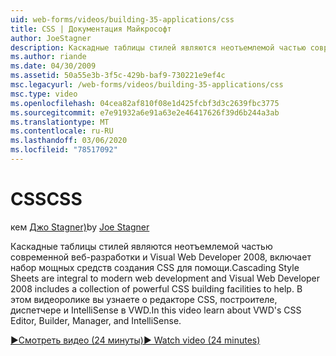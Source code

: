 ```yaml
---
uid: web-forms/videos/building-35-applications/css
title: CSS | Документация Майкрософт
author: JoeStagner
description: Каскадные таблицы стилей являются неотъемлемой частью современной веб-разработки и Visual Web Developer 2008, включает набор мощных средств создания CSS, которые помогут...
ms.author: riande
ms.date: 04/30/2009
ms.assetid: 50a55e3b-3f5c-429b-baf9-730221e9ef4c
msc.legacyurl: /web-forms/videos/building-35-applications/css
msc.type: video
ms.openlocfilehash: 04cea82af810f08e1d425fcbf3d3c2639fbc3775
ms.sourcegitcommit: e7e91932a6e91a63e2e46417626f39d6b244a3ab
ms.translationtype: MT
ms.contentlocale: ru-RU
ms.lasthandoff: 03/06/2020
ms.locfileid: "78517092"
---
```

# <a name="css"></a><span data-ttu-id="70eee-103">CSS</span><span class="sxs-lookup"><span data-stu-id="70eee-103">CSS</span></span>

<span data-ttu-id="70eee-104">кем [Джо Stagner)](https://github.com/JoeStagner)</span><span class="sxs-lookup"><span data-stu-id="70eee-104">by [Joe Stagner](https://github.com/JoeStagner)</span></span>

<span data-ttu-id="70eee-105">Каскадные таблицы стилей являются неотъемлемой частью современной веб-разработки и Visual Web Developer 2008, включает набор мощных средств создания CSS для помощи.</span><span class="sxs-lookup"><span data-stu-id="70eee-105">Cascading Style Sheets are integral to modern web development and Visual Web Developer 2008 includes a collection of powerful CSS building facilities to help.</span></span> <span data-ttu-id="70eee-106">В этом видеоролике вы узнаете о редакторе CSS, построителе, диспетчере и IntelliSense в VWD.</span><span class="sxs-lookup"><span data-stu-id="70eee-106">In this video learn about VWD's CSS Editor, Builder, Manager, and IntelliSense.</span></span>

[<span data-ttu-id="70eee-107">&#9654;Смотреть видео (24 минуты)</span><span class="sxs-lookup"><span data-stu-id="70eee-107">&#9654; Watch video (24 minutes)</span></span>](https://channel9.msdn.com/Blogs/ASP-NET-Site-Videos/css)
